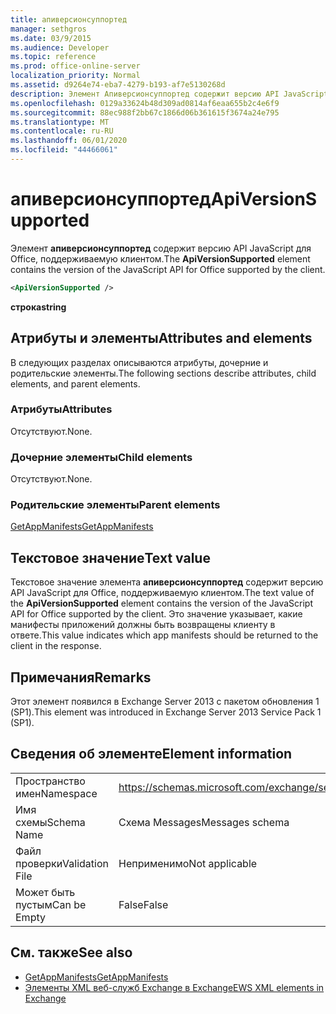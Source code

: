 ```yaml
---
title: апиверсионсуппортед
manager: sethgros
ms.date: 03/9/2015
ms.audience: Developer
ms.topic: reference
ms.prod: office-online-server
localization_priority: Normal
ms.assetid: d9264e74-eba7-4279-b193-af7e5130268d
description: Элемент Апиверсионсуппортед содержит версию API JavaScript для Office, поддерживаемую клиентом.
ms.openlocfilehash: 0129a33624b48d309ad0814af6eaa655b2c4e6f9
ms.sourcegitcommit: 88ec988f2bb67c1866d06b361615f3674a24e795
ms.translationtype: MT
ms.contentlocale: ru-RU
ms.lasthandoff: 06/01/2020
ms.locfileid: "44466061"
---
```

# <a name="apiversionsupported"></a><span data-ttu-id="ecdce-103">апиверсионсуппортед</span><span class="sxs-lookup"><span data-stu-id="ecdce-103">ApiVersionSupported</span></span>

<span data-ttu-id="ecdce-104">Элемент **апиверсионсуппортед** содержит версию API JavaScript для Office, поддерживаемую клиентом.</span><span class="sxs-lookup"><span data-stu-id="ecdce-104">The **ApiVersionSupported** element contains the version of the JavaScript API for Office supported by the client.</span></span> 
  
```XML
<ApiVersionSupported />
```

 <span data-ttu-id="ecdce-105">**строка**</span><span class="sxs-lookup"><span data-stu-id="ecdce-105">**string**</span></span>
## <a name="attributes-and-elements"></a><span data-ttu-id="ecdce-106">Атрибуты и элементы</span><span class="sxs-lookup"><span data-stu-id="ecdce-106">Attributes and elements</span></span>

<span data-ttu-id="ecdce-107">В следующих разделах описываются атрибуты, дочерние и родительские элементы.</span><span class="sxs-lookup"><span data-stu-id="ecdce-107">The following sections describe attributes, child elements, and parent elements.</span></span>
  
### <a name="attributes"></a><span data-ttu-id="ecdce-108">Атрибуты</span><span class="sxs-lookup"><span data-stu-id="ecdce-108">Attributes</span></span>

<span data-ttu-id="ecdce-109">Отсутствуют.</span><span class="sxs-lookup"><span data-stu-id="ecdce-109">None.</span></span>
  
### <a name="child-elements"></a><span data-ttu-id="ecdce-110">Дочерние элементы</span><span class="sxs-lookup"><span data-stu-id="ecdce-110">Child elements</span></span>

<span data-ttu-id="ecdce-111">Отсутствуют.</span><span class="sxs-lookup"><span data-stu-id="ecdce-111">None.</span></span>
  
### <a name="parent-elements"></a><span data-ttu-id="ecdce-112">Родительские элементы</span><span class="sxs-lookup"><span data-stu-id="ecdce-112">Parent elements</span></span>

[<span data-ttu-id="ecdce-113">GetAppManifests</span><span class="sxs-lookup"><span data-stu-id="ecdce-113">GetAppManifests</span></span>](getappmanifests.md)
  
## <a name="text-value"></a><span data-ttu-id="ecdce-114">Текстовое значение</span><span class="sxs-lookup"><span data-stu-id="ecdce-114">Text value</span></span>

<span data-ttu-id="ecdce-115">Текстовое значение элемента **апиверсионсуппортед** содержит версию API JavaScript для Office, поддерживаемую клиентом.</span><span class="sxs-lookup"><span data-stu-id="ecdce-115">The text value of the **ApiVersionSupported** element contains the version of the JavaScript API for Office supported by the client.</span></span> <span data-ttu-id="ecdce-116">Это значение указывает, какие манифесты приложений должны быть возвращены клиенту в ответе.</span><span class="sxs-lookup"><span data-stu-id="ecdce-116">This value indicates which app manifests should be returned to the client in the response.</span></span> 
  
## <a name="remarks"></a><span data-ttu-id="ecdce-117">Примечания</span><span class="sxs-lookup"><span data-stu-id="ecdce-117">Remarks</span></span>

<span data-ttu-id="ecdce-118">Этот элемент появился в Exchange Server 2013 с пакетом обновления 1 (SP1).</span><span class="sxs-lookup"><span data-stu-id="ecdce-118">This element was introduced in Exchange Server 2013 Service Pack 1 (SP1).</span></span>
  
## <a name="element-information"></a><span data-ttu-id="ecdce-119">Сведения об элементе</span><span class="sxs-lookup"><span data-stu-id="ecdce-119">Element information</span></span>

|||
|:-----|:-----|
|<span data-ttu-id="ecdce-120">Пространство имен</span><span class="sxs-lookup"><span data-stu-id="ecdce-120">Namespace</span></span>  <br/> | https://schemas.microsoft.com/exchange/services/2006/messages  <br/> |
|<span data-ttu-id="ecdce-121">Имя схемы</span><span class="sxs-lookup"><span data-stu-id="ecdce-121">Schema Name</span></span>  <br/> |<span data-ttu-id="ecdce-122">Схема Messages</span><span class="sxs-lookup"><span data-stu-id="ecdce-122">Messages schema</span></span>  <br/> |
|<span data-ttu-id="ecdce-123">Файл проверки</span><span class="sxs-lookup"><span data-stu-id="ecdce-123">Validation File</span></span>  <br/> |<span data-ttu-id="ecdce-124">Неприменимо</span><span class="sxs-lookup"><span data-stu-id="ecdce-124">Not applicable</span></span>  <br/> |
|<span data-ttu-id="ecdce-125">Может быть пустым</span><span class="sxs-lookup"><span data-stu-id="ecdce-125">Can be Empty</span></span>  <br/> |<span data-ttu-id="ecdce-126">False</span><span class="sxs-lookup"><span data-stu-id="ecdce-126">False</span></span>  <br/> |
   
## <a name="see-also"></a><span data-ttu-id="ecdce-127">См. также</span><span class="sxs-lookup"><span data-stu-id="ecdce-127">See also</span></span>

- [<span data-ttu-id="ecdce-128">GetAppManifests</span><span class="sxs-lookup"><span data-stu-id="ecdce-128">GetAppManifests</span></span>](getappmanifests.md)
- [<span data-ttu-id="ecdce-129">Элементы XML веб-служб Exchange в Exchange</span><span class="sxs-lookup"><span data-stu-id="ecdce-129">EWS XML elements in Exchange</span></span>](ews-xml-elements-in-exchange.md)

